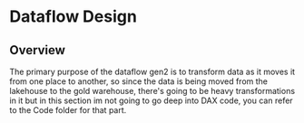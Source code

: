 # Dataflow Design

## Overview
The primary purpose of the dataflow gen2 is to transform data as it moves it from one place to another, so since the data is being moved from the lakehouse to the gold warehouse, there's going to be heavy transformations in it but in this section im not going to go deep into DAX code, you can refer to the Code folder for that part.

